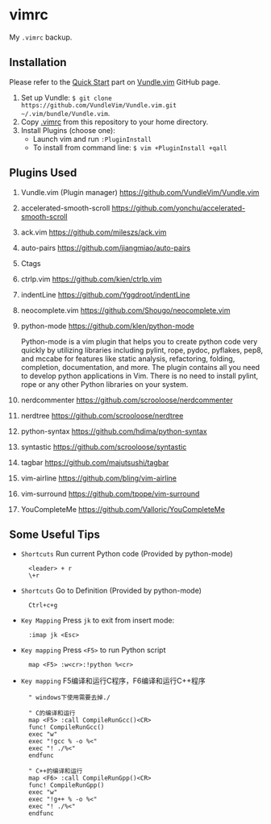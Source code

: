vimrc
=====

My `.vimrc` backup.

Installation
------------

Please refer to the [Quick Start](https://github.com/VundleVim/Vundle.vim#quick-start) part on [Vundle.vim](https://github.com/VundleVim/Vundle.vim) GitHub page.

1. Set up Vundle: `$ git clone https://github.com/VundleVim/Vundle.vim.git ~/.vim/bundle/Vundle.vim`.
2. Copy [.vimrc](https://github.com/zxjsdp/vimrc/blob/master/.vimrc) from this repository to your home directory.
3. Install Plugins (choose one):
   - Launch vim and run `:PluginInstall`
   - To install from command line: `$ vim +PluginInstall +qall`


Plugins Used
------------

1. Vundle.vim (Plugin manager) <https://github.com/VundleVim/Vundle.vim>

2. accelerated-smooth-scroll <https://github.com/yonchu/accelerated-smooth-scroll>

3. ack.vim <https://github.com/mileszs/ack.vim>

4. auto-pairs <https://github.com/jiangmiao/auto-pairs>

5. Ctags

6. ctrlp.vim <https://github.com/kien/ctrlp.vim>

7. indentLine <https://github.com/Yggdroot/indentLine>

8. neocomplete.vim <https://github.com/Shougo/neocomplete.vim>

9. python-mode <https://github.com/klen/python-mode>

    Python-mode is a vim plugin that helps you to create python code very quickly by utilizing libraries including pylint, rope, pydoc, pyflakes, pep8, and mccabe for features like static analysis, refactoring, folding, completion, documentation, and more. The plugin contains all you need to develop python applications in Vim. There is no need to install pylint, rope or any other Python libraries on your system.

10. nerdcommenter <https://github.com/scrooloose/nerdcommenter>

11. nerdtree <https://github.com/scrooloose/nerdtree>

12. python-syntax <https://github.com/hdima/python-syntax>

13. syntastic <https://github.com/scrooloose/syntastic>

14. tagbar <https://github.com/majutsushi/tagbar>

15. vim-airline <https://github.com/bling/vim-airline>

16. vim-surround <https://github.com/tpope/vim-surround>

17. YouCompleteMe <https://github.com/Valloric/YouCompleteMe>


Some Useful Tips
----------------

- `Shortcuts` Run current Python code (Provided by python-mode)

        <leader> + r
        \+r

- `Shortcuts` Go to Definition (Provided by python-mode)

        Ctrl+c+g

- `Key Mapping` Press `jk` to exit from insert mode:

        :imap jk <Esc>

- `Key mapping` Press `<F5>` to run Python script

        map <F5> :w<cr>:!python %<cr>

- `Key mapping` F5编译和运行C程序，F6编译和运行C++程序

        " windows下使用需要去掉./

        " C的编译和运行
        map <F5> :call CompileRunGcc()<CR>
        func! CompileRunGcc()
        exec "w"
        exec "!gcc % -o %<"
        exec "! ./%<"
        endfunc

        " C++的编译和运行
        map <F6> :call CompileRunGpp()<CR>
        func! CompileRunGpp()
        exec "w"
        exec "!g++ % -o %<"
        exec "! ./%<"
        endfunc

